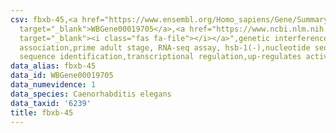 ```yaml
---
csv: fbxb-45,<a href="https://www.ensembl.org/Homo_sapiens/Gene/Summary?db=core;g=WBGene00019705"
  target="_blank">WBGene00019705</a>,<a href="https://www.ncbi.nlm.nih.gov/pubmed/30894454"
  target="_blank"><i class="fas fa-file"></i></a>",genetic interference,functional
  association,prime adult stage, RNA-seq assay, hsb-1(-),nucleotide sequence identification,nucleotide
  sequence identification,transcriptional regulation,up-regulates activity
data_alias: fbxb-45
data_id: WBGene00019705
data_numevidence: 1
data_species: Caenorhabditis elegans
data_taxid: '6239'
title: fbxb-45
---
```


